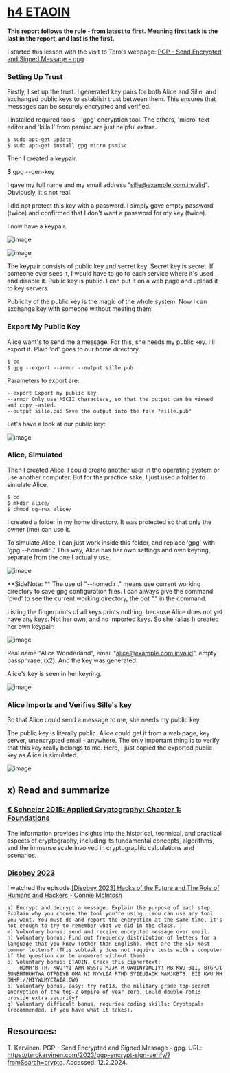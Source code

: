 # [h4 ETAOIN](https://terokarvinen.com/2024/information-security-2024-spring/#h4-etaoin)

**This report follows the rule - from latest to first. Meaning first task is the last in the report, and last is the first.**

I started this lesson with the visit to Tero's webpage: [PGP - Send Encrypted and Signed Message - gpg](https://terokarvinen.com/2023/pgp-encrypt-sign-verify/?fromSearch=crypto)

### Setting Up Trust

Firstly, I set up the trust. I generated key pairs for both Alice and Sille, and exchanged public keys to establish trust between them. This ensures that messages can be securely encrypted and verified.

I installed required tools - 'gpg' encryption tool. The others, 'micro' text editor and 'killall' from psmisc are just helpful extras.

    $ sudo apt-get update
    $ sudo apt-get install gpg micro psmisc

Then I created a keypair.

$ gpg --gen-key

I gave my full name and my email address "sille@example.com.invalid". Obviously, it's not real. 

I did not protect this key with a password. I simply gave empty password (twice) and confirmed that I don't want a password for my key (twice).

I now have a keypair. 

![image](https://github.com/securghost/h4/assets/142783540/c3b6d960-6698-4b1c-a53f-121c181562de)


![image](https://github.com/securghost/h4/assets/142783540/41c2f49f-a8e0-4f55-abea-e5fd23e6f71c)

The keypair consists of public key and secret key. Secret key is secret. If someone ever sees it, I would have to go to each service where it's used and disable it. Public key is public. I can put it on a web page and upload it to key servers.

Publicity of the public key is the magic of the whole system. Now I can exchange key with someone without meeting them.

### Export My Public Key

Alice want's to send me a message. For this, she needs my public key. I'll export it. Plain 'cd' goes to our home directory.

    $ cd
    $ gpg --export --armor --output sille.pub

Parameters to export are:

    --export Export my public key
    --armor Only use ASCII characters, so that the output can be viewed and copy -asted.
    --output sille.pub Save the output into the file "sille.pub"

Let's have a look at our public key:

![image](https://github.com/securghost/h4/assets/142783540/d3baf19c-2548-4f13-8be7-6c248f1c93a3)

### Alice, Simulated

Then I created Alice. I could create another user in the operating system or use another computer. But for the practice sake, I just used a folder to simulate Alice.

    $ cd
    $ mkdir alice/
    $ chmod og-rwx alice/

I created a folder in my home directory. It was protected so that only the owner (me) can use it.

To simulate Alice, I can just work inside this folder, and replace 'gpg' with 'gpg --homedir .' This way, Alice has her own settings and own keyring, separate from the one I actually use.

![image](https://github.com/securghost/h4/assets/142783540/14e7c1d7-b21b-4579-b983-340992606944)

**SideNote: ** The use of "--homedir ." means use current working directory to save gpg configuration files. I can always give the command 'pwd' to see the current working directory, the dot "." in the command.

Listing the fingerprints of all keys prints nothing, because Alice does not yet have any keys. Not her own, and no imported keys. So she (alias I) created her own keypair:

![image](https://github.com/securghost/h4/assets/142783540/ae17baf9-21d4-47dd-a1dc-868d56f8f741)

Real name "Alice Wonderland", email "alice@example.com.invalid", empty passphrase, (x2). And the key was generated.

Alice's key is seen in her keyring. 

![image](https://github.com/securghost/h4/assets/142783540/65475b53-3970-4edf-9573-09036808d792)

### Alice Imports and Verifies Sille's key

So that Alice could send a message to me, she needs my public key.

The public key is literally public. Alice could get it from a web page, key server, unencrypted email - anywhere. The only important thing is to verify that this key really belongs to me. Here, I just copied the exported public key as Alice is simulated.

![image](https://github.com/securghost/h4/assets/142783540/a289fe6e-fb22-4cfd-8606-b128739ee9a6)


## x) Read and summarize 

### [€ Schneier 2015: Applied Cryptography: Chapter 1: Foundations](https://learning.oreilly.com/library/view/applied-cryptography-protocols/9781119096726/08_chap01.html#chap01-sec007)

The information provides insights into the historical, technical, and practical aspects of cryptography, including its fundamental concepts, algorithms, and the immense scale involved in cryptographic calculations and scenarios.
      
### [Disobey 2023](https://www.youtube.com/@Disobey/videos)

I watched the episode [[Disobey 2023] Hacks of the Future and The Role of Humans and Hackers - Connie McIntosh](https://www.youtube.com/watch?v=5WoZ9Pv9k0I)


    a) Encrypt and decrypt a message. Explain the purpose of each step. Explain why you choose the tool you're using. (You can use any tool you want. You must do and report the encryption at the same time, it's not enough to try to remember what we did in the class. )
    m) Voluntary bonus: send and receive encrypted message over email.
    n) Voluntary bonus: Find out frequency distribution of letters for a language that you know (other than English). What are the six most common letters? (This subtask y does not require tests with a computer if the question can be answered without them)
    o) Voluntary bonus: ETAOIN. Crack this ciphertext:
        HDMH'B TH. KWU'YI AWR WSSTOTMJJK M OWQINYIMLIY! MB KWU BII, BTGPJI BUNBHTHUHTWA OTPDIYB OMA NI NYWLIA RTHD SYIEUIAOK MAMJKBTB. BII KWU MH DHHP://HIYWLMYCTAIA.OWG
    p) Voluntary bonus, easy: try rot13, the military grade top-secret encryption of the top-2 empire of year zero. Could double rot13 provide extra security?
    q) Voluntary difficult bonus, requries coding skills: Cryptopals (recommended, if you have what it takes).


## Resources:
T. Karvinen. PGP - Send Encrypted and Signed Message - gpg. URL: https://terokarvinen.com/2023/pgp-encrypt-sign-verify/?fromSearch=crypto. Accessed: 12.2.2024.
